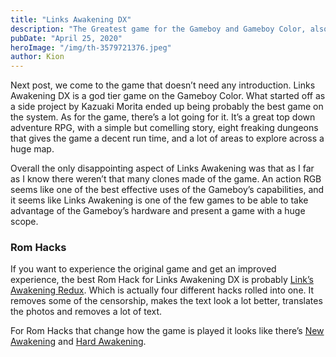 ```yaml
---
title: "Links Awakening DX"
description: "The Greatest game for the Gameboy and Gameboy Color, also Rom Hacks"
pubDate: "April 25, 2020"
heroImage: "/img/th-3579721376.jpeg"
author: Kion
---
```


Next post, we come to the game that doesn’t need any introduction. Links Awakening DX is a god tier game on the Gameboy Color. What started off as a side project by Kazuaki Morita ended up being probably the best game on the system. As for the game, there’s a lot going for it. It’s a great top down adventure RPG, with a simple but comelling story, eight freaking dungeons that gives the game a decent run time, and a lot of areas to explore across a huge map.

Overall the only disappointing aspect of Links Awakening was that as I far as I know there weren’t that many clones made of the game. An action RGB seems like one of the best effective uses of the Gameboy’s capabilities, and it seems like Links Awakening is one of the few games to be able to take advantage of the Gameboy’s hardware and present a game with a huge scope.

### Rom Hacks

If you want to experience the original game and get an improved experience, the best Rom Hack for Links Awakening DX is probably [Link’s Awakening Redux](https://www.romhacking.net/hacks/4672/). Which is actually four different hacks rolled into one. It removes some of the censorship, makes the text look a lot better, translates the photos and removes a lot of text.

For Rom Hacks that change how the game is played it looks like there’s [New Awakening](https://www.romhacking.net/hacks/1939/) and [Hard Awakening](https://www.romhacking.net/hacks/1188/).